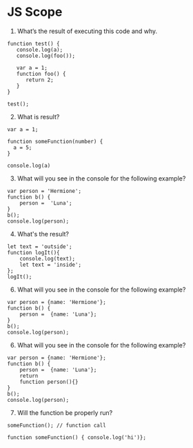 # JS Scope

1. What’s the result of executing this code and why.
  ```
  function test() {
     console.log(a);
     console.log(foo());
     
     var a = 1;
     function foo() {
        return 2;
     }
  }
  
  test();
  ```

2. What is result?
  ```
  var a = 1; 
  
  function someFunction(number) {
    a = 5;
  }
  
  console.log(a)
  ```

3. What will you see in the console for the following example?
  ```
  var person = 'Hermione'; 
  function b() { 
      person =  'Luna'; 
  } 
  b(); 
  console.log(person);    
  ```

4. What's the result?
```
let text = 'outside';
function logIt(){
    console.log(text);
    let text = 'inside';
};
logIt();
```

6. What will you see in the console for the following example?
  ```
  var person = {name: 'Hermione'}; 
  function b() { 
      person =  {name: 'Luna'}; 
  } 
  b(); 
  console.log(person);    
  ```

6. What will you see in the console for the following example?
  ```
  var person = {name: 'Hermione'}; 
  function b() { 
      person =  {name: 'Luna'}; 
      return
      function person(){}
  } 
  b(); 
  console.log(person);    
  ```


7. Will the function be properly run?
   

```
someFunction(); // function call

function someFunction() { console.log('hi')};
```